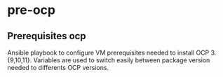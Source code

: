 # pre-ocp
## Prerequisites ocp
Ansible playbook to configure VM prerequisites needed to install OCP 3.{9,10,11}. Variables are used to switch easily between package version needed to differents OCP versions.
